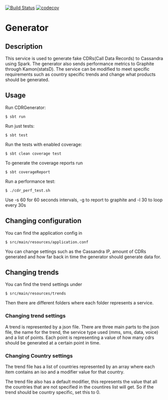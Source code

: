 [![Build Status](https://travis-ci.org/flygare/orcd-generator.svg?branch=master)](https://travis-ci.org/flygare/orcd-generator)
[![codecov](https://codecov.io/gh/flygare/orcd-generator/branch/master/graph/badge.svg)](https://codecov.io/gh/flygare/orcd-generator)

# Generator

## Description
This service is used to generate fake CDRs(Call Data Records) to Cassandra using Spark. The generator also sends performance metrics to Graphite through Kamon(statsD).
The service can be modified to meet specific requirements such as country specific trends and change what products should be generated.

## Usage
Run CDRGenerator:
```
$ sbt run
```

Run just tests:
```
$ sbt test
```

Run the tests with enabled coverage:
```
$ sbt clean coverage test
```

To generate the coverage reports run
```
$ sbt coverageReport
```

Run a performance test:
```
$ ./cdr_perf_test.sh
```
Use -s 60 for 60 seconds intervals, -g to report to graphite and -l 30 to loop every 30s

## Changing configuration
You can find the application config in
```
$ src/main/resources/application.conf
```
You can change settings such as the Cassandra IP, amount of CDRs generated and how far back in time the generator should generate data for. 

## Changing trends

You can find the trend settings under
```
$ src/main/resources/trends
```
Then there are different folders where each folder represents a service.

### Changing trend settings

A trend is represented by a json file. There are three main parts to the json file, the name for the trend, the service type used (mms, sms, data, voice) and a list of points. Each point is representing a value of how many cdrs should be generated at a certain point in time.

### Changing Country settings

The trend file has a list of countries represented by an array where each item contains an iso and a modifier value for that country.

The trend file also has a default modifier, this represents the value that all the countries that are not specified in the countires list will get. So if the trend should be country specific, set this to 0.

